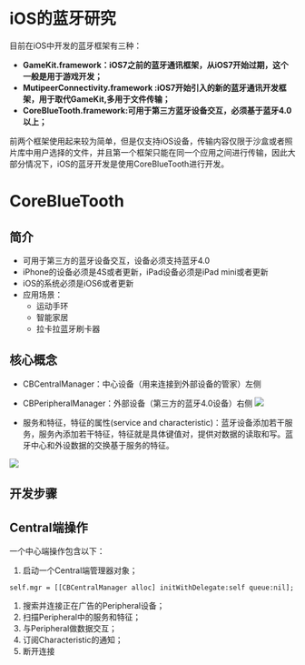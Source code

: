 # iOS的蓝牙研究

目前在iOS中开发的蓝牙框架有三种：

* **GameKit.framework：iOS7之前的蓝牙通讯框架，从iOS7开始过期，这个一般是用于游戏开发；**
* **MutipeerConnectivity.framework :iOS7开始引入的新的蓝牙通讯开发框架，用于取代GameKit,多用于文件传输；**
* **CoreBlueTooth.framework:可用于第三方蓝牙设备交互，必须基于蓝牙4.0以上；**

前两个框架使用起来较为简单，但是仅支持iOS设备，传输内容仅限于沙盒或者照片库中用户选择的文件，并且第一个框架只能在同一个应用之间进行传输，因此大部分情况下，iOS的蓝牙开发是使用CoreBlueTooth进行开发。

# CoreBlueTooth

## 简介

* 可用于第三方的蓝牙设备交互，设备必须支持蓝牙4.0
* iPhone的设备必须是4S或者更新，iPad设备必须是iPad mini或者更新
* iOS的系统必须是iOS6或者更新 
* 应用场景：
  * 运动手环 
  * 智能家居
  * 拉卡拉蓝牙刷卡器


## 核心概念

* CBCentralManager：中心设备（用来连接到外部设备的管家）左侧
* CBPeripheralManager：外部设备（第三方的蓝牙4.0设备）右侧
  ![](http://upload-images.jianshu.io/upload_images/1093584-c59f14e18a39a343.png?imageMogr2/auto-orient/strip%7CimageView2/2/w/1240)

* 服务和特征，特征的属性\(service and characteristic\)：蓝牙设备添加若干服务，服务內添加若干特征，特征就是具体键值对，提供对数据的读取和写。蓝牙中心和外设数据的交换基于服务的特征。


![](http://upload-images.jianshu.io/upload_images/1093584-9b2b139594bd1c35.png?imageMogr2/auto-orient/strip%7CimageView2/2/w/1240)

## 开发步骤

## Central端操作

一个中心端操作包含以下：

1. 启动一个Central端管理器对象；

``` obj-c
self.mgr = [[CBCentralManager alloc] initWithDelegate:self queue:nil];
```

1. 搜索并连接正在广告的Peripheral设备；
2. 扫描Peripheral中的服务和特征；
3. 与Peripheral做数据交互；
4. 订阅Characteristic的通知；
5. 断开连接

